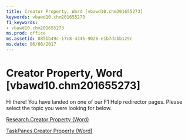 ```yaml
---
title: Creator Property, Word [vbawd10.chm201655273]
keywords: vbawd10.chm201655273
f1_keywords:
- vbawd10.chm201655273
ms.prod: office
ms.assetid: 885bb49c-17c8-4345-9026-e1b7dabb129c
ms.date: 06/08/2017
---
```



# Creator Property, Word [vbawd10.chm201655273]

Hi there! You have landed on one of our F1 Help redirector pages. Please select the topic you were looking for below.

[Research.Creator Property (Word)](http://msdn.microsoft.com/library/5947e75d-97b3-0d6a-9241-1843ab76c635%28Office.15%29.aspx)

[TaskPanes.Creator Property (Word)](http://msdn.microsoft.com/library/e94b0c6c-90a6-e221-2d56-966a197056bf%28Office.15%29.aspx)


